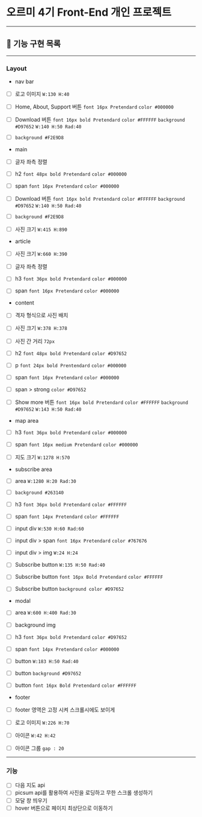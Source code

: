 # 오르미 4기 Front-End 개인 프로젝트

---
## 🚀 기능 구현 목록

---
### Layout
- nav bar
- [ ] 로고 이미지 `W:130 H:40`
- [ ] Home, About, Support 버튼 `font 16px Pretendard` `color #000000`
- [ ] Download 버튼 `font 16px bold Pretendard` `color #FFFFFF` `background #D97652` `W:140 H:50 Rad:40`
- [ ] `background #F2E9D8`


- main
- [ ] 글자 좌측 정렬
- [ ] h2 `font 48px bold Pretendard` `color #000000`
- [ ] span `font 16px Pretendard` `color #000000`
- [ ] Download 버튼 `font 16px bold Pretendard` `color #FFFFFF` `background #D97652` `W:140 H:50 Rad:40`
- [ ] `background #F2E9D8`
- [ ] 사진 크기 `W:415 H:890`


- article
- [ ] 사진 크기 `W:660 H:390`
- [ ] 글자 좌측 정렬
- [ ] h3 `font 36px bold Pretendard` `color #000000`
- [ ] span `font 16px Pretendard` `color #000000`


- content
- [ ] 격자 형식으로 사진 배치
- [ ] 사진 크기 `W:378 H:378`
- [ ] 사진 간 거리 `72px`
- [ ] h2 `font 48px bold Pretendard` `color #D97652`
- [ ] p `font 24px bold Prentendard` `color #000000`
- [ ] span `font 16px Pretendard` `color #000000`
- [ ] span > strong `color #D97652`
- [ ] Show more 버튼 `font 16px bold Pretendard` `color #FFFFFF` `background #D97652` `W:143 H:50 Rad:40`


- map area
- [ ] h3 `font 36px bold Pretendard` `color #000000`
- [ ] span `font 16px medium Pretendard` `color #000000`
- [ ] 지도 크기 `W:1278 H:570`


- subscribe area
- [ ] area `W:1280 H:20 Rad:30`
- [ ] `background #263140`
- [ ] h3 `font 36px bold Pretendard` `color #FFFFFF`
- [ ] span `font 14px Pretendard` `color #FFFFFF`
- [ ] input div `W:530 H:60 Rad:60`
- [ ] input div > span `font 16px Pretendard` `color #767676`
- [ ] input div > img `W:24 H:24`
- [ ] Subscribe button `W:135 H:50 Rad:40`
- [ ] Subscribe button `font 16px Bold Pretendard` `color #FFFFFF`
- [ ] Subscribe button `background color #D97652`


- modal
- [ ] area `W:600 H:400 Rad:30`
- [ ] background img
- [ ] h3 `font 36px bold Pretendard` `color #D97652`
- [ ] span `font 14px Pretendard` `color #000000`
- [ ] button `W:183 H:50 Rad:40`
- [ ] button `background #D97652`
- [ ] button `font 16px Bold Pretendard` `color #FFFFFF`


- footer
- [ ] footer 영역은 고정 시켜 스크롤시에도 보이게
- [ ] 로고 이미지 `W:226 H:70`
- [ ] 아이콘 `W:42 H:42`
- [ ] 아이콘 그룹 `gap : 20`


---
### 기능
- [ ] 다음 지도 api
- [ ] picsum api를 활용하여 사진을 로딩하고 무한 스크롤 생성하기
- [ ] 모달 창 띄우기
- [ ] hover 버튼으로 페이지 최상단으로 이동하기